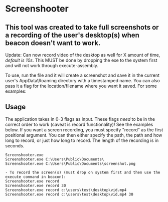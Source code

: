 # Screenshooter

## This tool was created to take full screenshots or a recording of the user's desktop(s) when beacon doesn't want to work. 

Update: Can now record video of the desktop as well for X amount of time, *default is 10s*. This MUST be done by dropping the exe to the system first and will not work through execute-assembly.

To use, run the file and it will create a screenshot and save it in the current user's AppData\Roaming directory with a timestamped name. You can also pass it a flag for the location/filename where you want it saved. For some examples:

## Usage

The application takes in 0-3 flags as input. These flags *need* to be in the correct order to work (caveat is record functionality)! See the examples below. If you want a screen recording, you must specify "record" as the first positional argument. You can then either specify the path, the path and how long to record, or just how long to record. The length of the recording is in seconds.

```
Screenshooter.exe
Screenshooter.exe C:\Users\Public\Documents\
Screenshooter.exe C:\Users\Public\Documents\screenshot.png

- To record the screen(s) (must drop on system first and then use the execute command in beacon):
Screenshooter.exe record
Screenshooter.exe record 30
Screenshooter.exe record c:\users\test\desktop\vid.mp4
Screenshooter.exe record c:\users\test\desktop\vid.mp4 30
```
